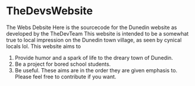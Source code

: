 # TheDevsWebsite
The Webs Debsite
Here is the sourcecode for the Dunedin website as developed by the TheDevTeam
This website is intended to be a somewhat true to local impression on the Dunedin town village, as seen by cynical locals lol.
This website aims to
  1. Provide humor and a spark of life to the dreary town of Dunedin.
  2. Be a project for bored school students.
  3. Be useful.
These aims are in the order they are given emphasis to. Please feel free to contribute if you want.
